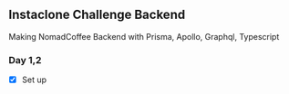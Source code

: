 ## Instaclone Challenge Backend

Making NomadCoffee Backend with Prisma, Apollo, Graphql, Typescript

### Day 1,2
- [x] Set up